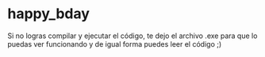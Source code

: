 # happy_bday

Si no logras compilar y ejecutar el código, te dejo el archivo 
.exe para que lo puedas ver funcionando y de igual forma puedes
leer el código ;)